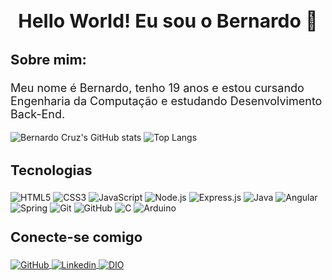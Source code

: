 <h1 style="
        font-size: 30px;
        text-align: center;"
>
    Hello World! Eu sou o Bernardo 👋
</h1>

<h3 style="
        font-size: 22px;
        text-align: left;"
>
    Sobre mim:
</h3>

<p style="font-size: 18px;">Meu nome é Bernardo, tenho 19 anos e estou cursando Engenharia da Computação e estudando Desenvolvimento Back-End.</p>

![Bernardo Cruz's GitHub stats](https://github-readme-stats.vercel.app/api?username=bernardo-04&show_icons=true&theme=dracula)
![Top Langs](https://github-readme-stats-git-masterrstaa-rickstaa.vercel.app/api/top-langs/?username=bernardo-04&layout=compact&theme=dracula&border_color=fff)

<h3 style="font-size: 22px">Tecnologias</h3>

![HTML5](https://img.shields.io/badge/HTML5-E34F26?style=for-the-badge&logo=html5&logoColor=white)
![CSS3](https://img.shields.io/badge/CSS3-1572B6?style=for-the-badge&logo=css3&logoColor=white)
![JavaScript](https://img.shields.io/badge/JavaScript-F7DF1E?style=for-the-badge&logo=javascript&logoColor=black)
![Node.js](https://img.shields.io/badge/Node.js-43853D?style=for-the-badge&logo=node.js&logoColor=white)
![Express.js](https://img.shields.io/badge/express.js-%23404d59.svg?style=for-the-badge&logo=express&logoColor=%2361DAFB)
![Java](https://img.shields.io/badge/Java-ED8B00?style=for-the-badge&logo=openjdk&logoColor=white)
![Angular](https://img.shields.io/badge/Angular-DD0031?style=for-the-badge&logo=angular&logoColor=white)
![Spring](https://img.shields.io/badge/Spring-6DB33F?style=for-the-badge&logo=spring&logoColor=white)
![Git](https://img.shields.io/badge/GIT-E44C30?style=for-the-badge&logo=git&logoColor=white)
![GitHub](https://img.shields.io/badge/GitHub-000?style=for-the-badge&logo=github&logoColor=white)
![C](https://img.shields.io/badge/C-00599C?style=for-the-badge&logo=c&logoColor=white)
![Arduino](https://img.shields.io/badge/Arduino-00979D?style=for-the-badge&logo=arduino&logoColor=white)

<h3 style="font-size: 22px; margin-top: 25px">Conecte-se comigo</h3>

<div style="display: inline_block;">
    <a href="https://github.com/bernardo-04" target="_blank">
        <img align="center" alt="GitHub" src="https://img.shields.io/badge/GitHub-000?style=for-the-badge&logo=github&logoColor=white">
    </a>
    <a href="https://www.linkedin.com/in/bernardo-cruz-dev/" target="_blank">
        <img align="center" alt="Linkedin" src="https://img.shields.io/badge/LinkedIn-0077B5?style=for-the-badge&logo=linkedin&logoColor=white"/>
    </a>
    <a href="https://www.dio.me/users/bernardo_bcruz" target="_blank">
        <img align="center" alt="DIO" src="https://img.shields.io/badge/Perfil DIO-cf4d6b?style=for-the-badge"/>
    </a>
</div>
